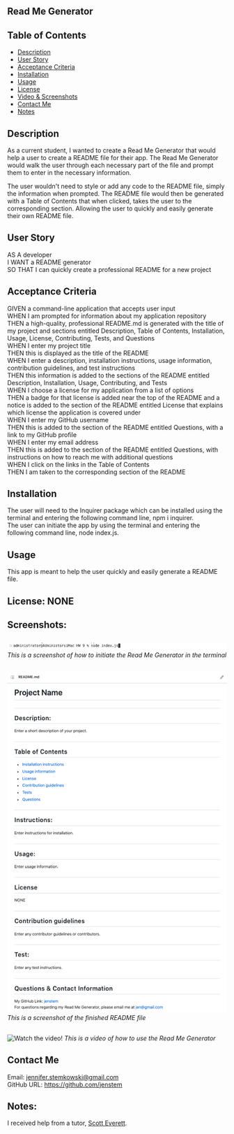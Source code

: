 ## Read Me Generator

## Table of Contents
+ [Description](#description)
+ [User Story](#userstory)
+ [Acceptance Criteria](#acceptance)
+ [Installation](#installation)
+ [Usage](#usage)
+ [License](#license)
+ [Video & Screenshots](#screenshots)
+ [Contact Me](#contact)
+ [Notes](#notes)
##

<a id='description'></a>
## Description

As a current student, I wanted to create a Read Me Generator that would help a user to create a README file for their app.  The Read Me Generator would walk the user through each necessary part of the file and prompt them to enter in the necessary information.

The user wouldn't need to style or add any code to the README file, simply the information when prompted.  The README file would then be generated with a Table of Contents that when clicked, takes the user to the corresponding section.  Allowing the user to quickly and easily generate their own README file.
##

<a id='userstory'></a>
## User Story

AS A developer\
I WANT a README generator\
SO THAT I can quickly create a professional README for a new project
##

<a id='acceptance'></a>
## Acceptance Criteria

GIVEN a command-line application that accepts user input\
WHEN I am prompted for information about my application repository\
THEN a high-quality, professional README.md is generated with the title of my project and sections entitled Description, Table of Contents, Installation, Usage, License, Contributing, Tests, and Questions\
WHEN I enter my project title\
THEN this is displayed as the title of the README\
WHEN I enter a description, installation instructions, usage information, contribution guidelines, and test instructions\
THEN this information is added to the sections of the README entitled Description, Installation, Usage, Contributing, and Tests\
WHEN I choose a license for my application from a list of options\
THEN a badge for that license is added near the top of the README and a notice is added to the section of the README entitled License that explains which license the application is covered under\
WHEN I enter my GitHub username\
THEN this is added to the section of the README entitled Questions, with a link to my GitHub profile\
WHEN I enter my email address\
THEN this is added to the section of the README entitled Questions, with instructions on how to reach me with additional questions\
WHEN I click on the links in the Table of Contents\
THEN I am taken to the corresponding section of the README
##

<a id='installation'></a>
## Installation
The user will need to the Inquirer package which can be installed using the terminal and entering the following command line, npm i inquirer.  <br>
The user can initiate the app by using the terminal and entering the following command line, node index.js.
##

<a id='usage'></a>
## Usage
This app is meant to help the user quickly and easily generate a README file.
##

<a id='license'></a>
## License:  NONE
##

<a id='screenshots'></a>
## Screenshots:
##

![](https://github.com/jenstem/readme-generator/blob/main/assets/getting-started.png)
*This is a screenshot of how to initiate the Read Me Generator in the terminal*
##

![](https://github.com/jenstem/readme-generator/blob/main/assets/readme-example.png)
*This is a screenshot of the finished README file*
##

![Watch the video!](https://youtu.be/92Lcen1axW8)
*This is a video of how to use the Read Me Generator*
##

<a id='contact'></a>
## Contact Me
Email:  jennifer.stemkowski@gmail.com <br>
GitHub URL:  https://github.com/jenstem

##
<a id='notes'></a>
## Notes:

I received help from a tutor, [Scott Everett](https://calendly.com/fsf-tutor-team/scott-everett?month=2023-06).